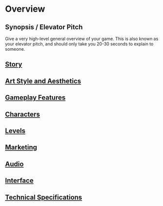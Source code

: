 # Overview

## Synopsis / Elevator Pitch
Give a very high-level general overview of your game. This is also known as your elevator pitch, and should only take you 20-30 seconds to explain to someone.

## [Story](Storywriting/Story-Overview.md)

## [Art Style and Aesthetics](Art/Artstyle-Overview.md)

## [Gameplay Features](Gameplay/Gameplay-Overview.md)

## [Characters](Characters/Character-Overview.md)

## [Levels](Levels/Levels-Overview.md)

## [Marketing](Marketing/Market-Research.md)

## [Audio](Audio/Sound-Design.md)

## [Interface](Interface/Interface-Overview.md)

## [Technical Specifications](Tech-Specs/Tech-Specs-Overview.md)
